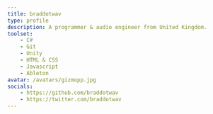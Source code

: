 ```yaml
---
title: braddotwav
type: profile
description: A programmer & audio engineer from United Kingdom.
toolset:
    - C#
    - Git
    - Unity
    - HTML & CSS
    - Javascript
    - Ableton
avatar: /avatars/gizmopp.jpg
socials:
    - https://github.com/braddotwav
    - https://twitter.com/braddotwav
---
```

